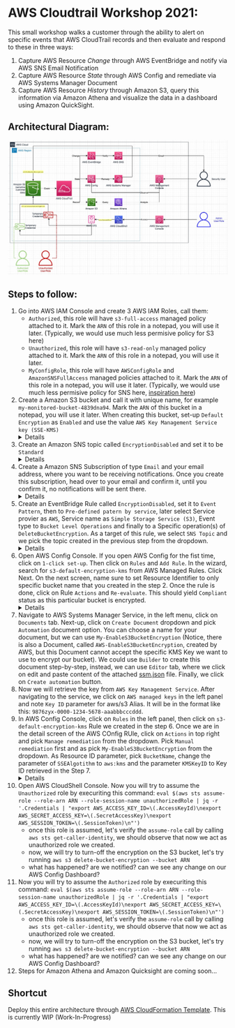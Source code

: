 # AWS Cloudtrail Workshop 2021:
This small workshop walks a customer through the ability to alert on specific events that AWS CloudTrail records and then evaluate and respond to these in three ways:
1. Capture AWS Resource *Change* through AWS EventBridge and notify via AWS SNS Email Notification
2. Capture AWS Resource *State* through AWS Config and remediate via AWS Systems Manager Document
3. Capture AWS Resource *History* through Amazon S3, query this information via Amazon Athena and visualize the data in a dashboard using Amazon QuickSight.

## Architectural Diagram:
![Architectural Diagram](/cloudtrail-workshop-2021.jpg)

## Steps to follow: 
1. Go into AWS IAM Console and create 3 AWS IAM Roles, call them:
    - `Authorized`, this role will have `s3-full-access` managed policy attached to it. Mark the `ARN` of this role in a notepad, you will use it later. (Typically, we would use much less permisive policy for S3 here)
    - `Unauthorized`, this role will have `s3-read-only` managed policy attached to it. Mark the `ARN` of this role in a notepad, you will use it later.
    - `MyConfigRole`, this role will have `AWSConfigRole` and `AmazonSNSFullAccess` managed policies attached to it. Mark the `ARN` of this role in a notepad, you will use it later. (Typically, we would use much less permisive policy for SNS here, [inspiration here](https://docs.aws.amazon.com/config/latest/developerguide/iamrole-permissions.html))
2. Create a Amazon S3 bucket and call it with unique name, for example `my-monitored-bucket-4839dna94`. Mark the `ARN` of this bucket in a notepad, you will use it later. When creating this bucket, set-up `Default Encryption` as `Enabled` and use the value `AWS Key Management Service key (SSE-KMS)` <details>![S3 Bucket Encryption Configuration](/step2.png)</details>
3. Create an Amazon SNS topic called `EncryptionDisabled` and set it to be `Standard` <details>![SNS Topic Configuration](/step3.png)</details>
4. Create a Amazon SNS Subscription of type `Email` and your email address, where you want to be receiving notifications. Once you create this subscription, head over to your email and confirm it, until you confirm it, no notifications will be sent there. <details>![SNS Subscription Configuration](/step4.png)</details>
5. Create an EventBridge Rule called `EncryptionDisabled`, set it to `Event Pattern`, then to `Pre-defined patern by service`, later select Service provier as `AWS`, Service name as `Simple Storage Service (S3)`, Event type to `Bucket Level Operations` and finally to a Specific operation(s) of `DeleteBucketEncryption`. As a target of this rule, we select `SNS Topic` and we pick the topic created in the previous step from the dropdown. <details>![EventBridge Rule Configuration](/step5.png)</details>
6. Open AWS Config Console. If you open AWS Config for the fist time, click on `1-click set-up`. Then click on `Rules` and `Add Rule`. In the wizard, search for `s3-default-encryption-kms` from AWS Managed Rules. Click Next. On the next screen, name sure to set Resource Identifier to only specific bucket name that you created in the step 2. Once the rule is done, click on Rule `Actions` and `Re-evaluate`. This should yield `Compliant` status as this particular bucket is encrypted. <details>![Config Rule Configuration](/step6.png)</details> 
7. Navigate to AWS Systems Manager Service, in the left menu, click on `Documents` tab. Next-up, click on `Create Document` dropdown and pick `Automation` document option. You can choose a name for your document, but we can use `My-EnableS3BucketEncryption` (Notice, there is also a Document, called `AWS-EnableS3BucketEncryption`, created by AWS, but this Document cannot accept the specific KMS Key we want to use to encrypt our bucket). We could use `Builder` to create this document step-by-step, instead, we can use `Editor` tab, where we click on edit and paste content of the attached [ssm.json](/ssm.json) file. Finally, we click on `Create automation` button.
8. Now we will retrieve the key from `AWS Key Management Service`. After navigating to the service, we click on `AWS managed keys` in the left panel and note `Key ID` parameter for aws/s3 Alias. It will be in the format like this: 	`9876zyx-0000-1234-5678-aaabbbcccddd`.
9. In AWS Config Console, click on `Rules` in the left panel, then click on `s3-default-encryption-kms` Rule we created in the step 6. Once we are in the detail screen of the AWS COnfig RUle, click on `Actions` in top right and pick `Manage remediation` from the dropdown. Pick `Manual remediation` first and as pick `My-EnableS3BucketEncryption` from the dropdown. As Resource ID parameter, pick `BucketName`, change the parameter of `SSEAlgotithm` to `aws:kms` and the parameter `KMSKeyID` to Key ID retrieved in the Step 7. <details>![COnfig RUle Remediation Configuration](/step8.png)</details> 
10. Open AWS CloudShell Console. Now you will try to assume the `Unauthorized` role by execuriting this command: `eval $(aws sts assume-role --role-arn ARN --role-session-name unauthorizedRole | jq -r '.Credentials | "export AWS_ACCESS_KEY_ID=\(.AccessKeyId)\nexport AWS_SECRET_ACCESS_KEY=\(.SecretAccessKey)\nexport AWS_SESSION_TOKEN=\(.SessionToken)\n"')`
    - once this role is assumed, let's verify the `assume-role` call by calling `aws sts get-caller-identity`, we should observe that now we act as unauthorized role we created. 
    - now, we will try to turn-off the encryption on the S3 bucket, let's try running  `aws s3 delete-bucket-encryption --bucket ARN`
    - what has happened? are we notified? can we see any change on our AWS Config Dashboard?
11. Now you will try to assume the `Authorized` role by execuriting this command: `eval $(aws sts assume-role --role-arn ARN --role-session-name unauthorizedRole | jq -r '.Credentials | "export AWS_ACCESS_KEY_ID=\(.AccessKeyId)\nexport AWS_SECRET_ACCESS_KEY=\(.SecretAccessKey)\nexport AWS_SESSION_TOKEN=\(.SessionToken)\n"')`
    - once this role is assumed, let's verify the `assume-role` call by calling `aws sts get-caller-identity`, we should observe that now we act as unauthorized role we created. 
    - now, we will try to turn-off the encryption on the S3 bucket, let's try running  `aws s3 delete-bucket-encryption --bucket ARN`
    - what has happened? are we notified? can we see any change on our AWS Config Dashboard?
12. Steps for Amazon Athena and Amazon Quicksight are coming soon...


## Shortcut
Deploy this entire architecture through [AWS CloudFormation Template](/template.yaml). This is currently WIP (Work-In-Progress)